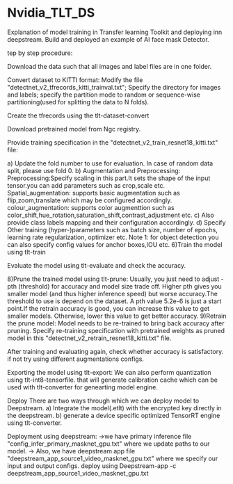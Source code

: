 # Nvidia_TLT_DS
Explanation of model training in Transfer learning Toolkit and deploying inn deepstream. Build and deployed an example of AI face mask Detector.


tep by step procedure:


Download the data such that all images and label files are in one folder.


Convert dataset to KITTI format:
Modify the file "detectnet_v2_tfrecords_kitti_trainval.txt";
Specify the directory for images and labels;
specify the partition mode to random or sequence-wise partitioning(used for splitting the data to N folds).


Create the tfrecords using the tlt-dataset-convert


Download pretrained model from Ngc registry.


Provide training specification in the "detectnet_v2_train_resnet18_kitti.txt" file:


a) Update the fold number to use for evaluation. In case of random data split, please use fold 0.
b) Augmentation and Preprocessing:
Preprocessing:Specify scaling in this part.It sets the shape of the input tensor.you can add parameters such as crop,scale etc.
Spatial_augmentation: supports basic augmentation such as flip,zoom,translate which may be configured accordingly.
colour_augmentation: supports color augmenttion such as color_shift,hue_rotation,saturation_shift,contrast_adjustment etc.
c) Also provide class labels mapping and their configuration accordingly.
d) Specify Other training (hyper-)parameters such as batch size, number of epochs, learning rate regularization, optimizer etc.
Note 1: for object detection you can also specify config values for anchor boxes,IOU etc.
6)Train the model using tlt-train

Evaluate the model using tlt-evaluate and check the accuracy.

8)Prune the trained model using tlt-prune:
Usually, you just need to adjust -pth (threshold) for accuracy and model size trade off. Higher pth gives you smaller model (and thus higher inference speed) but worse accuracy.The threshold to use is depend on the dataset. A pth value 5.2e-6 is just a start point.If the retrain accuracy is good, you can increase this value to get smaller models. Otherwise, lower this value to get better accuracy.
9)Retrain the prune model:
Model needs to be re-trained to bring back accuracy after pruning.
Specify re-training specification with pretrained weights as pruned model in this "detectnet_v2_retrain_resnet18_kitti.txt" file.


After training and evaluating again, check whether accuracy is satisfactory. if not try using different 				augmentations configs.


Exporting the model using tlt-export:
We can also perform quantization using tlt-int8-tensorfile. that will generate calibration cache which can be used 		with tlt-converter for genearting model engine.


Deploy
There are two ways through which we can deploy model to Deepstream.
a) Integrate the model(.etlt) with the encrypted key directly in the deepstream.
b) generate a device specific optimized TensorRT engine using tlt-converter.


Deployment using deepstream:
->we have primary inference file "config_infer_primary_masknet_gpu.txt" where we update paths to our model.
-> Also, we have deepstream app file "deepstream_app_source1_video_masknet_gpu.txt" where we specify our input and output configs.
deploy using Deepstream-app -c deepstream_app_source1_video_masknet_gpu.txt
